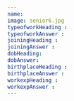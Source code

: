 ```yaml
---
name: 
image: senior6.jpg
typeofworkHeading : 
typeofworkAnswer : 
joiningHeading : 
joiningAnswer : 
dobHeading:
dobAnswer: 
birthplaceHeading : 
birthplaceAnswer :
workexpHeading : 
workexpAnswer : 
---
```

